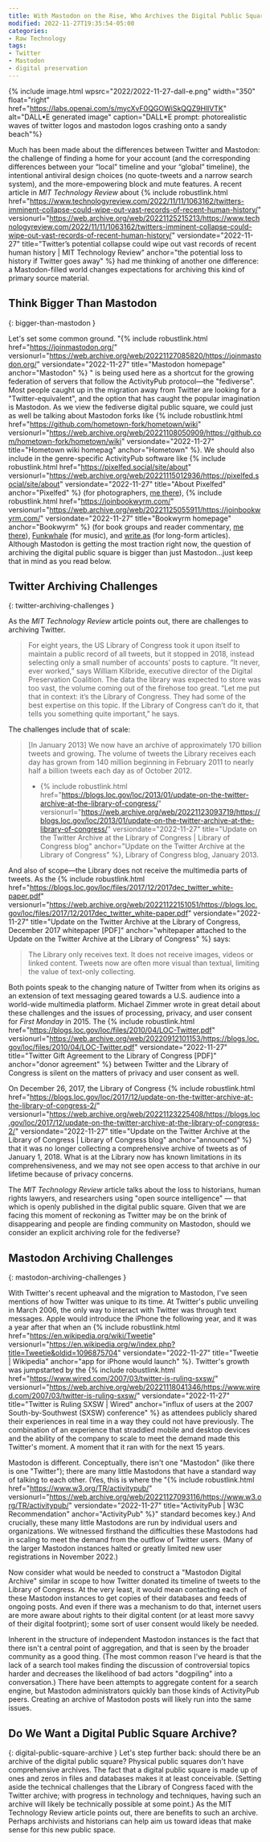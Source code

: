```yaml
---
title: With Mastodon on the Rise, Who Archives the Digital Public Square?
modified: 2022-11-27T19:35:54-05:00
categories:
- Raw Technology
tags:
- Twitter
- Mastodon
- digital preservation
---
```


{% include image.html wpsrc="2022/2022-11-27-dall-e.png" width="350" float="right" href="https://labs.openai.com/s/mycXvF0QGOWiSkQQZ9HllVTK" alt="DALL•E generated image" caption="DALL*E prompt: photorealistic waves of twitter logos and mastodon logos crashing onto a sandy beach"%} 

Much has been made about the differences between Twitter and Mastodon: the challenge of finding a home for your account (and the corresponding differences between your “local” timeline and your “global” timeline), the intentional antiviral design choices (no quote-tweets and a narrow search system), and the more-empowering block and mute features. 
A recent article in *MIT Technology Review* about {% include robustlink.html href="https://www.technologyreview.com/2022/11/11/1063162/twitters-imminent-collapse-could-wipe-out-vast-records-of-recent-human-history/" versionurl="https://web.archive.org/web/20221125215213/https://www.technologyreview.com/2022/11/11/1063162/twitters-imminent-collapse-could-wipe-out-vast-records-of-recent-human-history/" versiondate="2022-11-27" title="Twitter’s potential collapse could wipe out vast records of recent human history | MIT Technology Review" anchor="the potential loss to history if Twitter goes away" %} had me thinking of another one difference: a Mastodon-filled world changes expectations for archiving this kind of primary source material. 

## Think Bigger Than Mastodon
{: bigger-than-mastodon }

Let's set some common ground. 
"{% include robustlink.html href="https://joinmastodon.org/" versionurl="https://web.archive.org/web/20221127085820/https://joinmastodon.org/" versiondate="2022-11-27" title="Mastodon homepage" anchor="Mastodon" %} " is being used here as a shortcut for the growing federation of servers that follow the ActivityPub protocol—the "fediverse".
Most people caught up in the migration away from Twitter are looking for a "Twitter-equivalent", and the option that has caught the popular imagination is Mastodon. 
As we view the fediverse digital public square, we could just as well be talking about Mastodon forks like {% include robustlink.html href="https://github.com/hometown-fork/hometown/wiki" versionurl="https://web.archive.org/web/20221108050909/https://github.com/hometown-fork/hometown/wiki" versiondate="2022-11-27" title="Hometown wiki homepag" anchor="Hometown" %}. 
We should also include in the genre-specific ActivityPub software like {% include robustlink.html href="https://pixelfed.social/site/about" versionurl="https://web.archive.org/web/20221115012936/https://pixelfed.social/site/about" versiondate="2022-11-27" title="About Pixelfed" anchor="Pixelfed" %} (for photographers, [me there](https://pixelfed.social/dltj)), {% include robustlink.html href="https://joinbookwyrm.com/" versionurl="https://web.archive.org/web/20221125055911/https://joinbookwyrm.com/" versiondate="2022-11-27" title="Bookwyrm homepage" anchor="Bookwyrm" %} (for book groups and reader commentary, [me there](https://bookrastinating.com/user/dltj)), [Funkwhale](https://funkwhale.audio/) (for music), and [write.as](https://write.as) (for long-form articles).
Although Mastodon is getting the most traction right now, the question of archiving the digital public square is bigger than just Mastodon...just keep that in mind as you read below. 

## Twitter Archiving Challenges
{: twitter-archiving-challenges }

As the *MIT Technology Review* article points out, there are challenges to archiving Twitter.

> For eight years, the US Library of Congress took it upon itself to maintain a public record of all tweets, but it stopped in 2018, instead selecting only a small number of accounts’ posts to capture.  “It never, ever worked,” says William Kilbride, executive director of the Digital Preservation Coalition. The data the library was expected to store was too vast, the volume coming out of the firehose too great. “Let me put that in context: it’s the Library of Congress. They had some of the best expertise on this topic. If the Library of Congress can’t do it, that tells you something quite important,” he says.

The challenges include that of scale:

> [In January 2013] We now have an archive of approximately 170 billion tweets and growing. The volume of tweets the Library receives each day has grown from 140 million beginning in February 2011 to nearly half a billion tweets each day as of October 2012.
>  - {% include robustlink.html href="https://blogs.loc.gov/loc/2013/01/update-on-the-twitter-archive-at-the-library-of-congress/" versionurl="https://web.archive.org/web/20221123093719/https://blogs.loc.gov/loc/2013/01/update-on-the-twitter-archive-at-the-library-of-congress/" versiondate="2022-11-27" title="Update on the Twitter Archive at the Library of Congress | Library of Congress blog" anchor="Update on the Twitter Archive at the Library of Congress" %}, Library of Congress blog, January 2013.

And also of scope—the Library does not receive the multimedia parts of tweets.
As the {% include robustlink.html href="https://blogs.loc.gov/loc/files/2017/12/2017dec_twitter_white-paper.pdf" versionurl="https://web.archive.org/web/20221122151051/https://blogs.loc.gov/loc/files/2017/12/2017dec_twitter_white-paper.pdf" versiondate="2022-11-27" title="Update on the Twitter Archive at the Library of Congress, December 2017 whitepaper [PDF]" anchor="whitepaper attached to the Update on the Twitter Archive at the Library of Congress" %} says:

> The Library only receives text. It does not receive images, videos or
linked content. Tweets now are often more visual than textual, limiting the value
of text-only collecting.

Both points speak to the changing nature of Twitter from when its origins as an extension of text messaging geared towards a U.S. audience into a world-wide multimedia platform. 
Michael Zimmer wrote in great detail about these challenges and the issues of processing, privacy, and user consent  for _First Monday_ in 2015. 
The {% include robustlink.html href="https://blogs.loc.gov/loc/files/2010/04/LOC-Twitter.pdf" versionurl="https://web.archive.org/web/20220912101153/https://blogs.loc.gov/loc/files/2010/04/LOC-Twitter.pdf" versiondate="2022-11-27" title="Twitter Gift Agreement to the Library of Congress [PDF]" anchor="donor agreement" %} between Twitter and the Library of Congress is silent on the matters of privacy and user consent as well.

On December 26, 2017, the Library of Congress {% include robustlink.html href="https://blogs.loc.gov/loc/2017/12/update-on-the-twitter-archive-at-the-library-of-congress-2/" versionurl="https://web.archive.org/web/20221123225408/https://blogs.loc.gov/loc/2017/12/update-on-the-twitter-archive-at-the-library-of-congress-2/" versiondate="2022-11-27" title="Update on the Twitter Archive at the Library of Congress | Library of Congress blog" anchor="announced" %} that it was no longer collecting a comprehensive archive of tweets as of January 1, 2018. 
What is at the Library now has known limitations in its comprehensiveness, and we may not see open access to that archive in our lifetime because of privacy concerns. 

The *MIT Technology Review* article talks about the loss to historians, human rights lawyers, and researchers using "open source intelligence" — that which is openly published in the digital public square. 
Given that we are facing this moment of reckoning as Twitter may be on the brink of disappearing and people are finding community on Mastodon, should we consider an explicit archiving role for the fediverse?

## Mastodon Archiving Challenges
{: mastodon-archiving-challenges }

With Twitter's recent upheaval and the migration to Mastodon, I've seen mentions of how Twitter was unique to its time. 
At Twitter's public unveiling in March 2006, the only way to interact with Twitter was through text messages.
Apple would introduce the iPhone the following year, and it was a year after that when an {% include robustlink.html href="https://en.wikipedia.org/wiki/Tweetie" versionurl="https://en.wikipedia.org/w/index.php?title=Tweetie&oldid=1096875704" versiondate="2022-11-27" title="Tweetie | Wikipedia" anchor="app for iPhone would launch" %}. 
Twitter's growth was jumpstarted by the {% include robustlink.html href="https://www.wired.com/2007/03/twitter-is-ruling-sxsw/" versionurl="https://web.archive.org/web/20221118041346/https://www.wired.com/2007/03/twitter-is-ruling-sxsw/" versiondate="2022-11-27" title="Twitter is Ruling SXSW | Wired" anchor="influx of users at the 2007 South-by-Southwest (SXSW) conference" %} as attendees publicly shared their experiences in real time in a way they could not have previously. 
The combination of an experience that straddled mobile and desktop devices and the ability of the company to scale to meet the demand made this Twitter's moment. 
A moment that it ran with for the next 15 years. 

Mastodon is different. 
Conceptually, there isn't one "Mastodon" (like there is one "Twitter"); there are many little Mastodons that have a standard way of talking to each other.
(Yes, this is where the "{% include robustlink.html href="https://www.w3.org/TR/activitypub/" versionurl="https://web.archive.org/web/20221127093116/https://www.w3.org/TR/activitypub/" versiondate="2022-11-27" title="ActivityPub | W3C Recommendation" anchor="ActivityPub" %}" standard becomes key.) 
And crucially, these many little Mastodons are run by individual users and organizations. 
We witnessed firsthand the difficulties these Mastodons had in scaling to meet the demand from the outflow of Twitter users.
(Many of the larger Mastodon instances halted or greatly limited new user registrations in November 2022.)

Now consider what would be needed to construct a "Mastodon Digital Archive" similar in scope to how Twitter donated its timeline of tweets to the Library of Congress. 
At the very least, it would mean contacting each of these Mastodon instances to get copies of their databases and feeds of ongoing posts. 
And even if there was a mechanism to do that, internet users are more aware about rights to their digital content (or at least more savvy of their digital footprint); some sort of user consent would likely be needed.

Inherent in the structure of independent Mastodon instances is the fact that there isn't a central point of aggregation, and that is seen by the broader community as a good thing.
(The most common reason I've heard is that the lack of a search tool makes finding the discussion of controversial topics harder and decreases the likelihood of bad actors "dogpiling" into a conversation.) 
There have been attempts to aggregate content for a search engine, but Mastodon administrators quickly ban those kinds of ActivityPub peers. 
Creating an archive of Mastodon posts will likely run into the same issues. 

## Do We Want a Digital Public Square Archive?

{: digital-public-square-archive }
Let's step further back: should there be an archive of the digital public square? 
Physical public squares don't have comprehensive archives. 
The fact that a digital public square is made up of ones and zeros in files and databases makes it at least conceivable. 
(Setting aside the technical challenges that the Library of Congress faced with the Twitter archive; with progress in technology and techniques, having such an archive will likely be technically possible at some point.) 
As the MIT Technology Review article points out, there are benefits to such an archive. 
Perhaps archivists and historians can help aim us toward ideas that make sense for this new public space.
